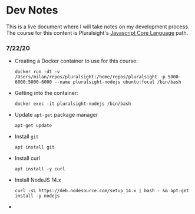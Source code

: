 # Dev Notes

This is a live document where I will take notes on my development process. The course for this content is Pluralsight's [Javascript Core Language](https://app.pluralsight.com/paths/skill/javascript-core-language) path.

### 7/22/20

* Creating a Docker container to use for this course: 

    `docker run -dt -v /Users/milan/repos/pluralsight:/home/repos/pluralsight -p 5000-6000:5000-6000 --name pluralsight-nodejs ubuntu:focal /bin/bash`
* Getting into the container:
    
    `docker exec -it pluralsight-nodejs /bin/bash`

* Update `apt-get` package manager

    `apt-get update`

* Install `git`

    `apt install git`

* Install curl

    `apt install -y curl`

* Install NodeJS 14.x

    `curl -sL https://deb.nodesource.com/setup_14.x | bash - && apt-get install -y nodejs`

* 